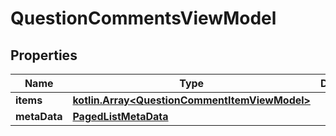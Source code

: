 
# QuestionCommentsViewModel

## Properties
Name | Type | Description | Notes
------------ | ------------- | ------------- | -------------
**items** | [**kotlin.Array&lt;QuestionCommentItemViewModel&gt;**](QuestionCommentItemViewModel.md) |  |  [optional]
**metaData** | [**PagedListMetaData**](PagedListMetaData.md) |  |  [optional]



